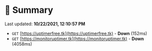 # 📖 Summary
Last updated: **10/22/2021, 12:10:57 PM**

- `GET` [https://uptimerfree.tk](https://uptimerfree.tk) - **Down** (152ms)
- `GET` [https://monitoruptimer.tk](https://monitoruptimer.tk) - **Down** (4058ms)
